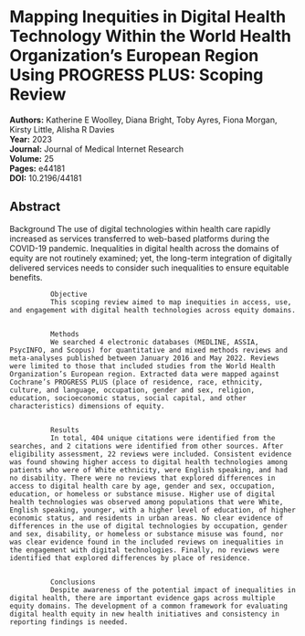 # Mapping Inequities in Digital Health Technology Within the World Health Organization’s European Region Using PROGRESS PLUS: Scoping Review

**Authors:** Katherine E Woolley, Diana Bright, Toby Ayres, Fiona Morgan, Kirsty Little, Alisha R Davies  
**Year:** 2023  
**Journal:** Journal of Medical Internet Research  
**Volume:** 25  
**Pages:** e44181  
**DOI:** 10.2196/44181  

## Abstract
Background
              The use of digital technologies within health care rapidly increased as services transferred to web-based platforms during the COVID-19 pandemic. Inequalities in digital health across the domains of equity are not routinely examined; yet, the long-term integration of digitally delivered services needs to consider such inequalities to ensure equitable benefits.
            
            
              Objective
              This scoping review aimed to map inequities in access, use, and engagement with digital health technologies across equity domains.
            
            
              Methods
              We searched 4 electronic databases (MEDLINE, ASSIA, PsycINFO, and Scopus) for quantitative and mixed methods reviews and meta-analyses published between January 2016 and May 2022. Reviews were limited to those that included studies from the World Health Organization’s European region. Extracted data were mapped against Cochrane’s PROGRESS PLUS (place of residence, race, ethnicity, culture, and language, occupation, gender and sex, religion, education, socioeconomic status, social capital, and other characteristics) dimensions of equity.
            
            
              Results
              In total, 404 unique citations were identified from the searches, and 2 citations were identified from other sources. After eligibility assessment, 22 reviews were included. Consistent evidence was found showing higher access to digital health technologies among patients who were of White ethnicity, were English speaking, and had no disability. There were no reviews that explored differences in access to digital health care by age, gender and sex, occupation, education, or homeless or substance misuse. Higher use of digital health technologies was observed among populations that were White, English speaking, younger, with a higher level of education, of higher economic status, and residents in urban areas. No clear evidence of differences in the use of digital technologies by occupation, gender and sex, disability, or homeless or substance misuse was found, nor was clear evidence found in the included reviews on inequalities in the engagement with digital technologies. Finally, no reviews were identified that explored differences by place of residence.
            
            
              Conclusions
              Despite awareness of the potential impact of inequalities in digital health, there are important evidence gaps across multiple equity domains. The development of a common framework for evaluating digital health equity in new health initiatives and consistency in reporting findings is needed.

